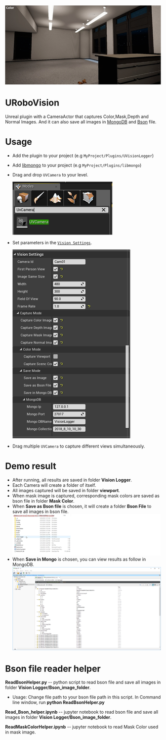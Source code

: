 ![](Documentation/Img/UVisionLogger.gif)

# URoboVision

Unreal plugin with a CameraActor that captures Color,Mask,Depth and Normal Images. And it can also save all images in [MongoDB](https://www.mongodb.com/) and [Bson](http://bsonspec.org/) file.

# Usage
*  Add the plugin to your project (e.g `MyProject/Plugins/UVisionLogger`)
*  Add [libmongo](https://github.com/robcog-iai/libmongo) to your project (e.g `MyProject/Plugins/libmongo`)
*  Drag and drop `UVCamera` to your level.

    ![](Documentation/Img/UVCamera.PNG)
    
*  Set parameters in the [`Vision Settings`](Documentation/VisionSetting.md).

    ![](Documentation/Img/Setting.PNG)
    
*  Drag multiple `UVCamera` to capture different views simultaneously.

# Demo result

* After running, all results are saved in folder **Vision Logger**. 
* Each Camera will create a folder of itself. 
* All images captured will be saved in folder **viewport**.
* When mask image is captured, corresponding mask colors are saved as bson file in folder **Mask Color**. 
* When **Save as Bson file** is chosen, it will create a folder **Bson File** to save all images in bson file.
![](Documentation/Img/Demo_result.gif)
* When **Save in Mongo** is chosen, you can view results as follow in MongoDB.
![](Documentation/Img/Mongo_result.png)

# Bson file reader helper

**ReadBsonHelper.py** -- python script to read bson file and save all images in folder **Vision Logger/Bson_image_folder**.
* Usage: Change file path to your bson file path in this script. In Command line window, run **python ReadBsonHelper.py**

**Read_Bson_helper.ipynb** -- jupyter notebook to read bson file and save all images in folder **Vision Logger/Bson_image_folder**.

**ReadMaskColorHelper.ipynb** -- jupyter notebook to read Mask Color used in mask image.
